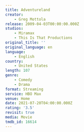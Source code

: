 ```yaml
---
title: Adventureland
creator:
    - Greg Mottola
release: 2009-04-03T00:00:00.000Z
studios:
    - Miramax
    - This Is That Productions
original_title: ''
original_language: en
language:
    - English
country:
    - United States
length: 107
genre:
    - Comedy
    - Drama
format: Streaming
service: HBO Max
venue: Home
date: 2021-07-20T04:00:00.000Z
rating: '3.5'
revisit: true
media: Movie
tmdb_id: 16614
---
```



